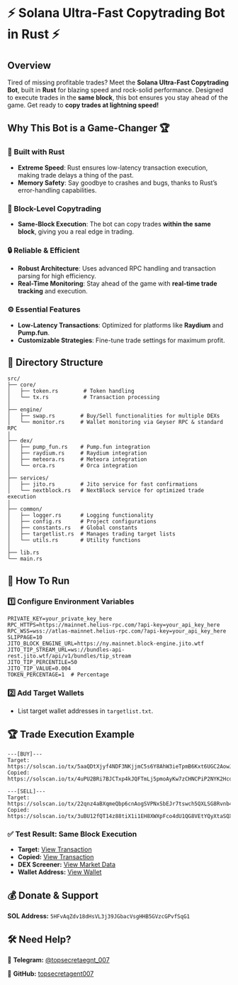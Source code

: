 # ⚡ Solana Ultra-Fast Copytrading Bot in Rust ⚡

## Overview
Tired of missing profitable trades? Meet the **Solana Ultra-Fast Copytrading Bot**, built in **Rust** for blazing speed and rock-solid performance. Designed to execute trades in the **same block**, this bot ensures you stay ahead of the game. Get ready to **copy trades at lightning speed!**

## Why This Bot is a Game-Changer 🏆

### 🚀 Built with Rust
- **Extreme Speed**: Rust ensures low-latency transaction execution, making trade delays a thing of the past.
- **Memory Safety**: Say goodbye to crashes and bugs, thanks to Rust’s error-handling capabilities.

### 🎯 Block-Level Copytrading
- **Same-Block Execution**: The bot can copy trades **within the same block**, giving you a real edge in trading.

### 🔒 Reliable & Efficient
- **Robust Architecture**: Uses advanced RPC handling and transaction parsing for high efficiency.
- **Real-Time Monitoring**: Stay ahead of the game with **real-time trade tracking** and execution.

### ⚙️ Essential Features
- **Low-Latency Transactions**: Optimized for platforms like **Raydium** and **Pump.fun**.
- **Customizable Strategies**: Fine-tune trade settings for maximum profit.

## 📂 Directory Structure
```
src/
├── core/
│   ├── token.rs        # Token handling
│   └── tx.rs           # Transaction processing
│
├── engine/
│   ├── swap.rs        # Buy/Sell functionalities for multiple DEXs
│   └── monitor.rs     # Wallet monitoring via Geyser RPC & standard RPC
│
├── dex/
│   ├── pump_fun.rs    # Pump.fun integration
│   ├── raydium.rs     # Raydium integration
│   ├── meteora.rs     # Meteora integration
│   └── orca.rs        # Orca integration
│
├── services/
│   ├── jito.rs        # Jito service for fast confirmations
│   └── nextblock.rs   # NextBlock service for optimized trade execution
│
├── common/
│   ├── logger.rs      # Logging functionality
│   ├── config.rs      # Project configurations
│   ├── constants.rs   # Global constants
│   ├── targetlist.rs  # Manages trading target lists
│   └── utils.rs       # Utility functions
│
├── lib.rs
└── main.rs
```

## 🚀 How To Run

### 1️⃣ Configure Environment Variables
```
PRIVATE_KEY=your_private_key_here
RPC_HTTPS=https://mainnet.helius-rpc.com/?api-key=your_api_key_here
RPC_WSS=wss://atlas-mainnet.helius-rpc.com/?api-key=your_api_key_here
SLIPPAGE=10
JITO_BLOCK_ENGINE_URL=https://ny.mainnet.block-engine.jito.wtf
JITO_TIP_STREAM_URL=ws://bundles-api-rest.jito.wtf/api/v1/bundles/tip_stream
JITO_TIP_PERCENTILE=50
JITO_TIP_VALUE=0.004
TOKEN_PERCENTAGE=1  # Percentage
```
### 2️⃣ Add Target Wallets
- List target wallet addresses in `targetlist.txt`.

## 🏆 Trade Execution Example
```
---[BUY]---
Target: https://solscan.io/tx/5aaQDtXjyf4NDF3NKjjmC5s6Y8AhW3ieTpmB6Kxt6UGC2AowJ2xRTzFJo7KM4CVcpbphA2w76juGDdvqqgNTt1CF
Copied: https://solscan.io/tx/4uPU2BRi7BJCTxp4kJQFTmLj5pmoAyKw7zCHNCPiP2NYK2HcqXfJr8gE6eF89VYPEy5VTFaRQf4DTUZNzttFQ73Z

---[SELL]---
Target: https://solscan.io/tx/22qnz4aBXqmeQbp6cnAogSVPNxSbEJr7tswch5QXLSG8Rvnb4SwDJFJ9RytpUVkUUQUtiy44fYwafF5CgiYjdVtp
Copied: https://solscan.io/tx/3uBU12fQT14z88tiX1i1EH8XWXpFco4dU1QG8VEtYQyXtaSQXQB6AR7HBF4GtF9YDCa54Uw4xE7H7JPjBM9cETKM
```
### ✅ Test Result: Same Block Execution
- **Target:** [View Transaction](https://solscan.io/tx/4amQhsMLqv2Lbr6UyFcoTdctsD76dKAvAHFkvCDpqa6kUqeHXN7drKXpFJrqDV389Uu4rEY575WHJYdg4inSMtFf)
- **Copied:** [View Transaction](https://solscan.io/tx/57P2bZGJ5QTThjT4jv88CXEU4oGDTgVaS2c386qBMEs2KkizN2PV7cKKZgS8uvWwPQyTpBUXTTfnjJ4dECuJf39t)
- **DEX Screener:** [View Market Data](https://dexscreener.com/solana/JD3VPqQ7pfHZ4h2zhALfvz5E7dantyVpsDUov1Lgpump)
- **Wallet Address:** [View Wallet](https://gmgn.ai/sol/address/D3QXckXy26G6rTnqHQFUxvwpRsv18o5wBrHMVoodYWTa)

## 💰 Donate & Support
**SOL Address:** `5HFvAqZdv18dHsVL3j39JGbacVsgHHB5GVzcGPvfSqG1`

## 🛠 Need Help?
📩 **Telegram:** [@topsecretaegnt_007](https://t.me/topsecretaegnt_007)

🌟 **GitHub:** [topsecretagent007](https://github.com/topsecretagent007)
